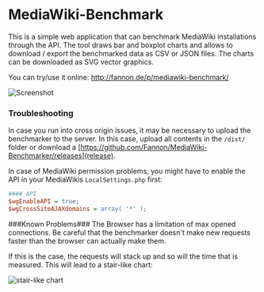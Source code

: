 MediaWiki-Benchmark
===================
This is a simple web application that can benchmark MediaWiki installations through the API. 
The tool draws bar and boxplot charts and allows to download / export the benchmarked data as CSV or JSON files.
The charts can be downloaded as SVG vector graphics.

You can try/use it online: http://fannon.de/p/mediawiki-benchmark/

![Screenshot](http://up.fannon.de/img/2015-04-25_06_13_56.png "Screenshot of MediaWiki Benchmark")

### Troubleshooting ###
In case you run into cross origin issues, it may be necessary to upload the benchmarker to the server. 
In this case, upload all contents in the `/dist/` folder or download a [https://github.com/Fannon/MediaWiki-Benchmarker/releases](release).

In case of MediaWiki permission problems, you might have to enable the API in your MediaWikis `LocalSettings.php` first:

```ini
#### API
$wgEnableAPI = true;
$wgCrossSiteAJAXdomains = array( '*' );
```

###Known Problems###
The Browser has a limitation of max opened connections.
Be careful that the benchmarker doesn't make new requests faster than the browser can actually make them. 

If this is the case, the requests will stack up and so will the time that is measured. This will lead to a stair-like chart:

![stair-like chart](http://up.fannon.de/img/2015-04-21_22_05_03.png "Screenshot of a chart where requests have stacked up")
